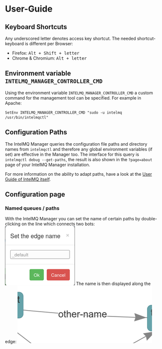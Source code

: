 # User-Guide

## Keyboard Shortcuts

Any underscored letter denotes access key shortcut. The needed shortcut-keyboard is different per Browser:
* Firefox: <kbd>Alt + Shift + letter</kbd>
* Chrome & Chromium: <kbd>Alt + letter</kbd>

## Environment variable `INTELMQ_MANAGER_CONTROLLER_CMD`

Using the environment variable `INTELMQ_MANAGER_CONTROLLER_CMD` a custom command for the management tool can be specified. For example in Apache:

```
SetEnv INTELMQ_MANAGER_CONTROLLER_CMD "sudo -u intelmq /usr/bin/intelmqctl"
```

## Configuration Paths

The IntelMQ Manager queries the configuration file paths and directory names from `intelmqctl` and therefore any global environment variables (if set) are effective in the Manager too. The interface for this query is `intelmqctl debug --get-paths`, the result is also shown in the `?page=about` page of your IntelMQ Manager installation.

For more information on the ability to adapt paths, have a look at the [User Guide of IntelMQ itself](https://github.com/certtools/intelmq/blob/master/docs/User-Guide.md#opt-and-lsb-paths).

## Configuration page

### Named queues / paths

With the IntelMQ Manager you can set the name of certain paths by double-clicking on the line which connects two bots:
![enter path](screenshots/configuration-path-form.png)
The name is then displayed along the edge:
![shown path name](screenshots/configuration-path-set.png)
